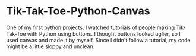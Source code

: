 # Tik-Tak-Toe-Python-Canvas
One of my first python projects. I watched tutorials of people making Tik-Tak-Toe with Python using buttons. I thought buttons looked uglier, so I used canvas and made it by myself. Since I didn't follow a tutorial, my code might be a little sloppy and unclean.
